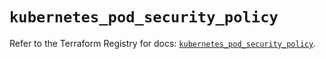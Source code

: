 # `kubernetes_pod_security_policy`

Refer to the Terraform Registry for docs: [`kubernetes_pod_security_policy`](https://registry.terraform.io/providers/hashicorp/kubernetes/2.27.0/docs/resources/pod_security_policy).
